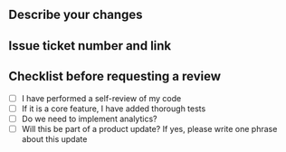 ## Describe your changes
## Issue ticket number and link
## Checklist before requesting a review

  
 - [ ] I have performed a self-review of my code
 - [ ] If it is a core feature, I have added thorough tests
 - [ ] Do we need to implement analytics?
 - [ ] Will this be part of a product update? If yes, please write one phrase about this update   